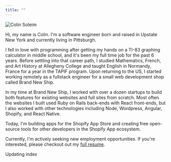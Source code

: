 ```yaml
---
title: ""
---
```


![Colin Soleim](/images/my-face.jpg)

Hi, my name is Colin. I'm a software engineer born and raised in Upstate New York and currently living in Pittsburgh.

I fell in love with programming after getting my hands on a TI-83 graphing calculator in middle school, and it's been my full time job for the past 6 years. Before settling into that career path, I studied Mathematics, French, and Art History at Allegheny College and taught English in Normandy, France for a year in the TAPIF program. Upon returning to the US, I started working remotely as a fullstack engineer for a small web development shop called Brand New Ship.

In my time at Brand New Ship, I worked with over a dozen startups to build both features for existing websites and full sites from scratch. Most often the websites I built used Ruby on Rails back-ends with React front-ends, but I also worked with other technologies including Node, Wordpress, Angular, Shopify, and React Native.

Today, I'm building apps for the Shopify App Store and creating free open-source tools for other developers in the Shopify App ecosystem. 

Currently, I'm actively seeking new employment opportunities. If you're interested, please checkout out my [full resume](/resume.pdf).


Updating index